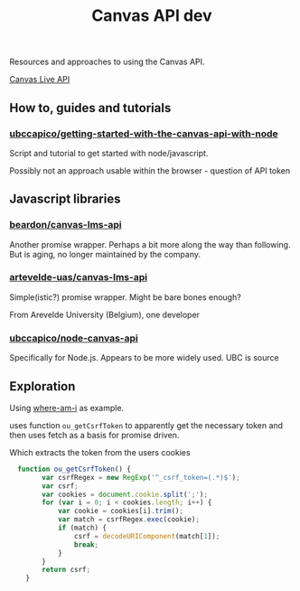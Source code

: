 ﻿---
backlinks:
- title: '# Canvas LMS API'
  url: /sense/Design/canvas/canvas-api.html
title: Canvas API dev
---
Resources and approaches to using the Canvas API.

[Canvas Live API](https://lms.griffith.edu.au/doc/api/live)

## How to, guides and tutorials

### [ubccapico/getting-started-with-the-canvas-api-with-node](https://github.com/ubccapico/getting-started-with-the-canvas-api-with-node)

Script and tutorial to get started with node/javascript.
 
Possibly not an approach usable within the browser - question of API token

## Javascript libraries 

### [beardon/canvas-lms-api](https://github.com/beardon/canvas-lms-api)

Another promise wrapper. Perhaps a bit more along the way than following. But is aging, no longer maintained by the company.

### [artevelde-uas/canvas-lms-api](https://github.com/artevelde-uas/canvas-lms-api)

Simple(istic?) promise wrapper. Might be bare bones enough?

From Arevelde University (Belgium), one developer

### [ubccapico/node-canvas-api](https://github.com/ubccapico/node-canvas-api)

Specifically for Node.js. Appears to be more widely used. UBC is source

## Exploration

Using [where-am-i](https://github.com/msdlt/canvas-where-am-I/blob/master/canvas-where-am-I.js) as example.

uses function ```ou_getCsrfToken``` to apparently get the necessary token and then uses fetch as a basis for promise driven.

Which extracts the token from the users cookies

```Javascript
  function ou_getCsrfToken() {
        var csrfRegex = new RegExp('^_csrf_token=(.*)$');
        var csrf;
        var cookies = document.cookie.split(';');
        for (var i = 0; i < cookies.length; i++) {
            var cookie = cookies[i].trim();
            var match = csrfRegex.exec(cookie);
            if (match) {
                csrf = decodeURIComponent(match[1]);
                break;
            }
        }
        return csrf;
    }
```